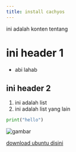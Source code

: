 ```yaml
---
title: install cachyos
---
```


ini adalah konten tentang

# ini header 1
- abi lahab


## ini header 2

1. ini adalah list
2. ini adalah list yang lain

```py
print("hello")
```

![gambar](/img/docusaurus.png)

[download ubuntu disini](https://ubuntu.com/download/server)